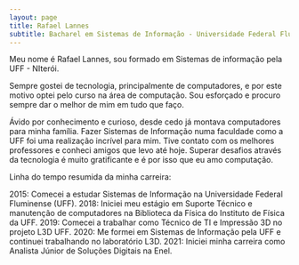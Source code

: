 ```yaml
---
layout: page
title: Rafael Lannes
subtitle: Bacharel em Sistemas de Informação - Universidade Federal Fluminense - Aprendendo algo novo todos os dias!
---
```


Meu nome é Rafael Lannes, sou formado em Sistemas de informação pela UFF - NIterói.

Sempre gostei de tecnologia, principalmente de computadores, e por este motivo optei pelo curso na área de computação. 
Sou esforçado e procuro sempre dar o melhor de mim em tudo que faço. 

Ávido por conhecimento e curioso, desde cedo já montava computadores para minha família. 
Fazer Sistemas de Informação numa faculdade como a UFF foi uma realização incrível para mim. Tive contato com os melhores professores e conheci amigos que levo até hoje.
Superar desafios através da tecnologia é muito gratificante e é por isso que eu amo computação.

Linha do tempo resumida da minha carreira:

2015: Comecei a estudar Sistemas de Informação na Universidade Federal Fluminense (UFF).
2018: Iniciei meu estágio em Suporte Técnico e manutenção de computadores na Biblioteca da Física do Instituto de Física da UFF.
2019: Comecei a trabalhar como Técnico de TI e Impressão 3D no projeto L3D UFF.
2020: Me formei em Sistemas de Informação pela UFF e continuei trabalhando no laboratório L3D.
2021: Iniciei minha carreira como Analista Júnior de Soluções Digitais na Enel.
